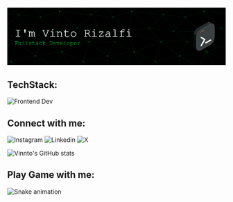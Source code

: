 ![Vinto Rizalfi](img/banner.png)

## TechStack:
![Frontend Dev](https://skillicons.dev/icons?i=html,css,js,react,vue,dart,flutter,laravel,firebase,mysql,postgres,postman,docker,perline=3)

## Connect with me:
![Instagram](https://img.shields.io/badge/Instagram-E4405F?style=for-the-badge&logo=instagram&logoColor=white) ![Linkedin](https://img.shields.io/badge/LinkedIn-0077B5?style=for-the-badge&logo=linkedin&logoColor=white) ![X](https://img.shields.io/badge/Discord-5865F2?style=for-the-badge&logo=discord&logoColor=white)


![Vinnto's GitHub stats](https://github-readme-stats.vercel.app/api?username=anuraghazra&show_icons=true&theme=chartreuse-dark)

## Play Game with me: 

<img src="https://raw.githubusercontent.com/vinnto/vinnto/output/snake.svg" alt="Snake animation" />

###